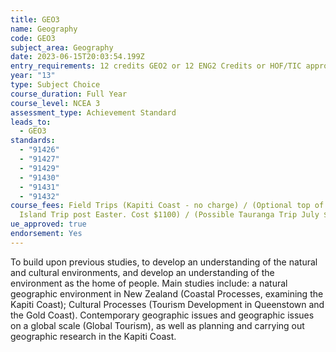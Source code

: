 ```yaml
---
title: GEO3
name: Geography
code: GEO3
subject_area: Geography
date: 2023-06-15T20:03:54.199Z
entry_requirements: 12 credits GEO2 or 12 ENG2 Credits or HOF/TIC approval.
year: "13"
type: Subject Choice
course_duration: Full Year
course_level: NCEA 3
assessment_type: Achievement Standard
leads_to:
  - GEO3
standards:
  - "91426"
  - "91427"
  - "91429"
  - "91430"
  - "91431"
  - "91432"
course_fees: Field Trips (Kapiti Coast - no charge) / (Optional top of South
  Island Trip post Easter. Cost $1100) / (Possible Tauranga Trip July $400)
ue_approved: true
endorsement: Yes
---
```

To build upon previous studies, to develop an understanding of the natural and cultural environments, and develop an understanding of the environment as the home of people. Main studies include: a natural geographic environment in New Zealand (Coastal Processes, examining the Kapiti Coast); Cultural Processes (Tourism Development in Queenstown and the Gold Coast). Contemporary geographic issues and geographic issues on a global scale (Global Tourism), as well as planning and carrying out geographic research in the Kapiti Coast.
